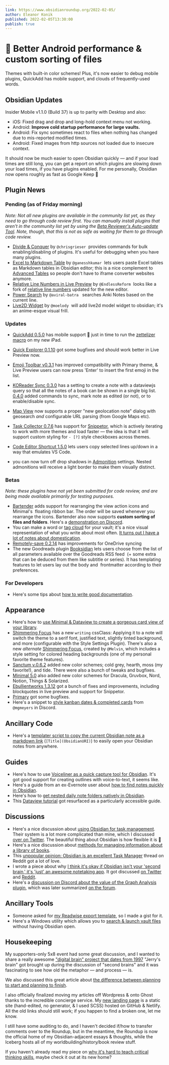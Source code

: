 ```yaml
---
link: https://www.obsidianroundup.org/2022-02-05/
author: Eleanor Konik
published: 2022-02-05T13:30:00
publish: true
---
```


# 🌠 Better Android performance & custom sorting of files
Themes with built-in color schemes! Plus, it's now easier to debug mobile plugins, QuickAdd has mobile support, and clouds of frequently-used words. 

## Obsidian Updates

Insider Mobile v1.1.0 (Build 37) is up to parity with Desktop and also:

-   iOS: Fixed drag and drop and long-hold context menu not working.
-   Android: **Improve cold startup performance for large vaults.**
-   Android: Fix sync sometimes react to files when nothing has changed due to mis-reported modified times.
-   Android: Fixed images from http sources not loaded due to insecure context.

It should now be much easier to open Obsidian quickly — and if your load times are still long, you can get a report on which plugins are slowing down your load times, if you have plugins enabled. For me personally, Obsidian now opens roughly as fast as Google Keep 🥳

## Plugin News

### Pending (as of Friday morning)

_Note: Not all new plugins are available in the community list yet, as they need to go through code review first. You can manually install plugins that aren't in the community list yet by using the [Beta Reviewer's Auto-update Tool](https://github.com/TfTHacker/obsidian42-brat). Note, though, that this is not as safe as waiting for them to go through code review._

-   [Divide & Conquer](https://github.com/chrisgrieser/obsidian-divide-and-conquer) by `@chrisgrieser`  provides commands for bulk enabling/disabling of plugins. It's useful for debugging when you have many plugins.
-   [Excel to Markdown Table](https://github.com/ganesshkumar/obsidian-excel-to-markdown-table) by `@ganesshkumar`  lets users paste Excel tables as Markdown tables in Obsidian editor; this is a nice complement to [Advanced Tables](https://github.com/tgrosinger/advanced-tables-obsidian/) so people don't have to iframe converter websites anymore.
-   [Relative Line Numbers in Live Preview](https://github.com/EndlessReform/obsidian-relative-line-numbers) by `@EndlessReform`  looks like a fork of [relative line numbers](https://github.com/nadavspi/obsidian-relative-line-numbers) updated for the new editor.
-   [Power Search](https://github.com/aviral-batra/obsidian-power-search) by `@aviral-batra`   searches Anki Notes based on the current line.
-   [Live2D Widget](https://github.com/moelody/live2d-widget-obsidian) by `@moelody`  will add live2d model widget to obsidian; it's an anime-esque visual frill.

### Updates

-   [QuickAdd 0.5.0](https://github.com/chhoumann/quickadd) has mobile support 🥳 just in time to run the [zettelizer macrp](https://github.com/chhoumann/quickadd/tree/master/docs/Examples) on my new iPad.
-   [Quick Explorer 0.1.10](https://github.com/pjeby/quick-explorer/releases/tag/0.1.10) got some bugfixes and should work better in Live Preview now.
-   [Emoji Toolbar v0.3.1](https://github.com/oliveryh/obsidian-emoji-toolbar/releases/tag/0.3.1) has improved compatibility with Primary theme, & Live Preview users can now press 'Enter' to insert the first emoji in the list.

-   [KOReader Sync 0.3.0](https://github.com/Edo78/obsidian-koreader-sync#dataview-embedded) has a setting to create a note with a dataviewjs query so that all the notes of a book can be shown in a single big list. [0.4.0](https://github.com/Edo78/obsidian-koreader-sync#commands) added commands to sync, mark note as edited (or not), or to enable/disable sync.

-   [Map View](https://github.com/esm7/obsidian-map-view) now supports a proper "new geolocation note" dialog with geosearch _and_ configurable URL parsing (from Google Maps etc).
-   [Task Collector 0.7.6](https://github.com/ebullient/obsidian-task-collector) has support for [Snippetor](https://github.com/ebullient/obsidian-snippetor), which is actively iterating to work with more themes and load faster — the idea is that it will support custom styling for `- [?]` style checkboxes across themes.
-   [Code Editor Shortcut 1.5.0](https://github.com/timhor/obsidian-editor-shortcuts/releases/tag/1.5.0) lets users copy selected lines up/down in a way that emulates VS Code.
-   you can now turn off drop shadows in [Admonition](https://github.com/valentine195/obsidian-admonition) settings. Nested admonitions will receive a light border to make them visually distinct.

### Betas

_Note: these plugins have not yet been submitted for code review, and are being made available primarily for testing purposes._

-   [Bartender](https://github.com/nothingislost/obsidian-bartender) adds support for rearranging the view action icons and Minimal's  floating ribbon bar. The order will be saved whenever you rearrange the icons. Bartender also now supports **custom sorting of files and folders**. Here's a [demonstration on Discord](https://discord.com/channels/686053708261228577/931552763467411487/938535617195814972).
-   You can make a word or [tag cloud](https://github.com/joethei/obsidian-tagcloud) for your vault; it's a nice visual representation of what you write about most often. [It turns out I have a lot of notes about domestication](https://twitter.com/EleanorKonik/status/1488251003619188740).
-   [Remotely-save 0.2.14](https://github.com/fyears/remotely-save) has improvements for OneDrive syncing
-   The new Goodreads plugin [Booksidian](https://github.com/MichaBrugger/booksidian_plugin) lets users choose from the list of all parameters available over the Goodreads RSS feed  (+ some extra that can be deduced from them like subtitle or series). It has templating features to let users lay out the body and  frontmatter according to their preferences.

### For Developers

-   Here's some tips about [how to write good documentation](https://www.swyx.io/documentation-levels).

## Appearance

-   Here's how to [use Minimal & Dataview to create a gorgeous card view of your library](https://twitter.com/chrisbbh/status/1489327905511555073?s=21).
-   [Shimmering Focus](https://chrisgrieser.github.io/shimmering-focus/) has a new `writing` cssClass: Applying it to a note will switch the theme to a serif font, justified text, slightly tinted background, and more (configurable with the Style Settings Plugin). There's also a new _alternate_ [Shimmering Focus](https://github.com/tingmelvin/willemstad), created by `@Melvin`, which includes a style setting for colored heading backgrounds (one of my personal favorite theme features).
-   [Sanctum v.0.6.2](https://github.com/jdanielmourao/obsidian-sanctum/releases/tag/v0.6.2) added new color schemes; cold grey, hearth, moss (my favorite!), and tide. There were also a bunch of tweaks and bugfixes.
-   [Minimal 5.0](https://github.com/kepano/obsidian-minimal/releases/tag/5.0.0) also added new color schemes for Dracula, Gruvbox, Nord, Notion, Things & Solarized.
-   [Ebullientworks 1.3.12](https://github.com/ebullient/obsidian-theme-ebullientworks) got a bunch of fixes and improvements, including blockquotes in live preview and support for Snippetor.
-   [Primary](https://github.com/ceciliamay/obsidianmd-theme-primary/releases/tag/v.1.1.0) got some bugfixes.
-   Here's a snippet to [style kanban dates & completed cards](https://discord.com/channels/686053708261228577/702656734631821413/84005952529812686) from `@mgmeyers` in Discord.

## Ancillary Code

-   Here's a [templater script to copy the current Obsidian note as a markdown link](https://gist.github.com/selfire1/9b69a35840d02405942a3f9739276b3e) (`[Title](ObsidianURI)`) to easily open your Obsidian notes from anywhere.

## Guides

-   Here's how to use [Voiceliner as a quick capture tool for Obsidian](https://www.youtube.com/watch?v=VO9AD438czU). It's got good support for creating outlines with voice-to-text, it seems like.
-   Here's a guide from an ex-Evernote user about [how to find notes quickly in Obsidian](https://jamierubin.net/2022/02/01/practically-paperless-with-obsidian-episode-16-finding-notes-quickly/).
-   Here's how to [get nested daily note folders natively in Obsidian](https://www.reddit.com/r/ObsidianMD/comments/sjm5gp/nested_daily_note_folders_natively_in_obsidian/).
-   This [Dataview tutorial](https://www.youtube.com/watch?v=7kFEl7Ovsr8) got resurfaced as a particularly accessible guide.

## Discussions

-   Here's a nice discussion about [using Obsidian for task management](https://www.reddit.com/r/ObsidianMD/comments/sfq78s/unpopular_opinion_obsidian_is_an_excellent_task/). Their system is a lot more complicated than mine, which I discussed [over on Twitter](https://twitter.com/EleanorKonik/status/1487472577085800452). The beautiful thing about Obsidian is how flexible it is 💚
-   Here's a nice discussion about [methods for managing information about a library of books](https://www.reddit.com/r/ObsidianMD/comments/shb8s6/library_in_obsidian/).
-   This [unpopular opinion: Obsidian is an excellent Task Manager](https://www.reddit.com/r/ObsidianMD/comments/sfq78s/unpopular_opinion_obsidian_is_an_excellent_task/) thread on Reddit got a lot of love.
-   I wrote a piece about why [I think it's okay if Obsidian isn't your 'second brain,' it's 'just' an awesome notetaking app](https://www.obsidianroundup.org/ite-not-second-brain/). It got discussed [on Twitter](https://twitter.com/TfTHacker/status/1488482500850638853) and [Reddit](https://www.reddit.com/r/ObsidianMD/comments/shuy0d/obsidian_is_my_thinking_environment_not_my_second/).
-   Here's a [discussion on Discord about the value of the Graph Analysis plugin](https://discord.com/channels/686053708261228577/710585052769157141/938171786724536340), which was later summarized [on the forum](https://forum.obsidian.md/t/supercharging-a-messy-library-with-the-graph-analysis-plugin/31724).

## Ancillary Tools

-   Someone asked for [my Readwise export template](https://gist.github.com/eleanorkonik/1f0586fe13d98f1dbf18ec72b00bf37d), so I made a gist for it.
-   Here's a Windows utility which allows you to [search & launch vault files](https://github.com/fglass/obsidx) without having Obsidian open.

## Housekeeping

My supporters-only 5x8 event had some great discussion, and I wanted to share a really awesome ["digital brain" project that dates from 1997](https://www.jerrysbrain.com/welcome) "Jerry's brain" got brought up during the discussion of "second brains" and it was fascinating to see how old the metaphor — and process — is.

We also discussed this great article about [the difference between planning to start and planning to finish](https://studio.ribbonfarm.com/p/planning-to-start-planning-to-finish).

I also officially finalized moving my articles off Wordpress & onto Ghost thanks to the incredible concierge service. My [new landing page](https://eleanorkonik.com/) is a static site (hand-edited, no generator, & I used SCSS) hosted on GitHub & Netlify. All the old links should still work; if you happen to find a broken one, let me know.

I still have some auditing to do, and I haven't decided if/how to transfer comments over to the Roundup, but in the meantime, the Roundup is now the official home of my Obsidian-adjacent essays & thoughts, while the Iceberg hosts all of my worldbuilding/history/book review stuff.

If you haven't already read my piece on [why it's hard to teach critical thinking skills](https://www.obsidianroundup.org/difficulties-teaching-critical-thinking/), maybe check it out at its new home?